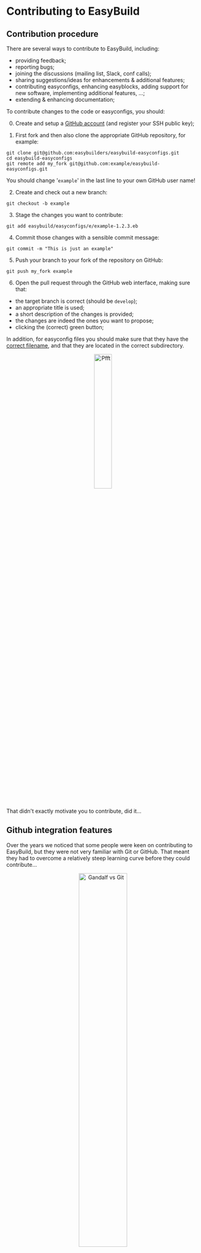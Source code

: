 # Contributing to EasyBuild

## Contribution procedure

There are several ways to contribute to EasyBuild, including:

* providing feedback;
* reporting bugs;
* joining the discussions (mailing list, Slack, conf calls);
* sharing suggestions/ideas for enhancements & additional features;
* contributing easyconfigs, enhancing easyblocks, adding support for new software, implementing additional features, ...;
* extending & enhancing documentation;

To contribute changes to the code or easyconfigs, you should:

0) Create and setup a [GitHub account](https://github.com/join) (and register your SSH public key);

1) First fork and then also clone the appropriate GitHub repository, for example:

```shell
git clone git@github.com:easybuilders/easybuild-easyconfigs.git
cd easybuild-easyconfigs
git remote add my_fork git@github.com:example/easybuild-easyconfigs.git
```

You should change '`example`' in the last line to your own GitHub user name!

2) Create and check out a new branch:

```
git checkout -b example
```

3) Stage the changes you want to contribute:

```shell
git add easybuild/easyconfigs/e/example-1.2.3.eb
```

4) Commit those changes with a sensible commit message:

```shell
git commit -m "This is just an example"
```

5) Push your branch to your fork of the repository on GitHub:

```shell
git push my_fork example
```

6) Open the pull request through the GitHub web interface, making sure that:

* the target branch is correct (should be `develop`);
* an appropriate title is used;
* a short description of the changes is provided;
* the changes are indeed the ones you want to propose;
* clicking the (correct) green button;

In addition, for easyconfig files you should make sure that they have the
[correct filename](../basic_usage/#easyconfig-filenames), and that they are located in the correct subdirectory.

<div align="center"><img src="../img/pfft.png" alt="Pfft" width="30%"/></div>

That didn't exactly motivate you to contribute, did it...

## Github integration features

Over the years we noticed that some people were keen on contributing to EasyBuild,
but they were not very familiar with Git or GitHub. That meant they had to overcome a
relatively steep learning curve before they could contribute...

<div align="center"><img src="../img/no_git.png" alt="Gandalf vs Git" width="50%"/></div>

In addition the contribution workflow can be a bit daunting and time consuming,
even if you're already familiar with the procedure. You will have dozens of
branches flying around in no time, and if you get stuck in a weird corner
with `git` you may quickly end up demotivated.

This is frustrating not only for the people who wanted to contribute but
also for the EasyBuild maintainers, and it doesn't agree with the philosophy of
a project that aims to *automate* tedious software installation procedures.

At the end of 2015 efforts were made to tackle this issue by implementing
GitHub integration features in EasyBuild, which automate the contribution
workflow by running `git` commands and interacting with the [GitHub API](https://developer.github.com/v3/) fully autonomously.

We will briefly go over some of these features here, but they are also covered in detail [in the EasyBuild documentation](https://easybuild.readthedocs.io/en/latest/Integration_with_GitHub.html).

### Requirements & configuration

First of all, the GitHub integration features impose a couple of additional [requirements](https://easybuild.readthedocs.io/en/latest/Integration_with_GitHub.html)
and configuration.


**Additional dependencies**

Both the `GitPython` and `keyring` Python packages as well as the `keyrings.cryptfile` add-on package must be installed.
In the prepared environment, you can do this via:

```shell
pip3 install --user GitPython keyring keyrings.cryptfile
```

**SSH public key in GitHub account**

You need to have a GitHub account that has your SSH public key registered in it
(via [https://github.com/settings/keys](https://github.com/settings/keys)).

If you need to generate an SSH key pair, you can run the following command:

```shell
ssh-keygen -t rsa -b 4096
```

You can copy the SSH public key from the output of this command:

```shell
cat .ssh/id_rsa.pub
```

!!! Warning
    If you are using the prepared tutorial environment,
    we strongly recommend you:

    * to **protect the SSH key pair you create with a password**;
    * to **remove the public key from your GitHub account** after completing this
      part of the tutorial;

    Keep in mind that anyone who obtains your SSH *private* key and knows
    the password to unlock it can push changes to your GitHub repositories!


**Forked repository in GitHub**

In addition, you must have *forked* the EasyBuild repository you want to contribute to
(for example [https://github.com/easybuilders/easybuild-easyconfigs](https://github.com/easybuilders/easybuild-easyconfigs)).

**EasyBuild configuration, incl. GitHub token**

You also have to configure EasyBuild a bit more, so it knows about your
GitHub user name *and* has a GitHub token available in order to perform actions
in GitHub with your credentials.

To do this, you should define the `github-user` configuration option and
run the "`eb --install-github-token`" command:

```shell
# replace 'ebtutorial' with your own GitHub username!
$ export EASYBUILD_GITHUB_USER=ebtutorial
$ eb --install-github-token
```

To create a GitHub token:

* Visit [https://github.com/settings/tokens](https://github.com/settings/tokens).
* Click *"Personal access tokens"*.
* Click followed by *"Generate new token"*.
* Give the token a name (for example *"Token for EasyBuild"*).
* Select both the '`repo`' and '`gist`' scopes.
* Click the green *"Generate token"* button.
* Copy the generated token.
* Paste the token when asked by `--install-github-token` (and hit *Enter*).
* Enter a password to encrypt your GitHub token.

The output should look something like this:

```shell
$ eb --install-github-token
== temporary log file in case of crash /tmp/eb-9z0bdve9/easybuild-hfpti62w.log
Token: 
Validating token...
Token seems to be valid, installing it.
Please set a password for your new keyring: 
Please confirm the password:
Token 'fed..987' installed!
```

!!! Warning
    If you are using the prepared tutorial environment,
    we strongly recommend you to **revoke the GitHub token** 
    again from your GitHub account after completing this part of the tutorial.

    Anyone who knows the GitHub token can perform actions in your name on GitHub
    through the GitHub API!


**Checking status of GitHub integration**

You can check the status of the GitHub integration using "`eb --check-github`":

```shell
$ eb --check-github
== temporary log file in case of crash /tmp/eb-4ckdlyfy/easybuild-gp69ev2w.log

Checking status of GitHub integration...

Making sure we're online...OK

* GitHub user...ebtutorial=> OK
Please enter password for encrypted keyring:
* GitHub token...fed..987 (len: 40) => OK (validated)
* git command...OK ("git version 1.8.3.1; ")
* GitPython module...OK (GitPython version 3.1.3)
Enter passphrase for key '/home/easybuild/.ssh/id_rsa': 
Enter passphrase for key '/home/easybuild/.ssh/id_rsa': 
* push access to ebtutorial/easybuild-easyconfigs repo @ GitHub...OK
Enter passphrase for key '/home/easybuild/.ssh/id_rsa':
* creating gists...OK
* location to Git working dirs... not found (suboptimal)

All checks PASSed!

Status of GitHub integration:
* --from-pr: OK
* --new-pr: OK
* --review-pr: OK
* --update-pr: OK
* --upload-test-report: OK
```

If you see '`OK`' in all lines of the final status, you're all set
to try out the GitHub integration features!

!!! Note
    If your SSH private key is protected with a password, you may need
    to enter your password a couple of times when running "`eb --check-github`".

    You can avoid this by [using an SSH agent](https://help.github.com/en/github/authenticating-to-github/generating-a-new-ssh-key-and-adding-it-to-the-ssh-agent#adding-your-ssh-key-to-the-ssh-agent).

### Creating pull requests

The GitHub integration in EasyBuild allows you to **create pull requests
using the `eb` command**, without even leaving your shell environment.
How cool is that!

To create a pull request to the `easybuild-easyconfigs` repository,
you can either do it in a single go by
running "`eb --new-pr`" and passing it one or more easyconfig files to add
into the pull request.

You can first create a branch in your repository fork in GitHub
via "`eb --new-branch-github`" and then later open the pull request
via "`eb --new-pr-from-branch`". That can be useful when preparing multiple
interdependent PRs, or to check whether your changes pass the unit tests
(which are run automatically in the GitHub Actions CI environment for
all branches pushed to your fork).

The `--new-pr` option can also be used to open pull requests to the easyblocks
and framework repositories, and it will even automatically determine the target
repository based on the contents of the files you provide. Whoa!

You can control the target repository for your pull request using
`--pr-target-account` (default is `easybuilders`) and `--pr-target-repo`.

If you want you can carefully double check your work before actually
opening the pull request by doing a dry run via "`eb --dry-run --new-pr`"
or "`eb -D --new-pr`".

Finally, you can use "`eb --preview-pr`" to see how the easyconfig files
for which you plan to create a pull request differ from existing easyconfig
files.

### Updating pull requests

To update an existing pull request with additional changes
you can use "`eb --update-pr`" and pass the pull request ID,
alongside the paths to the updated files.

If you have only created a branch (for example via `eb --new-branch-github`)
you can update it via `--update-branch-github` in the same way,
passing the branch name instead of a pull request ID.

### Using a pull request

Next to creating and updating branches and pull requests
you can also *use* easyconfig files and easyblocks from a pull request,
regardless of its status (open, merged, or closed). This is particularly
useful when testing contributions, or to install software for which 
support is not included in the last EasyBuild release yet.

Using the `--from-pr` option you can install easyconfig files from the
pull request with specified ID. By default all easyconfig files that are
touched by the pull request will be installed, but you can specify only
particular ones to use as well. It is generally advised to also use the
`--robot` option to ensure that the easyconfig files are installed in the
correct order with respect to dependencies.

Similarly, using a new or updated easyblock from a pull request is as simple
as using the `--include-easyblocks-from-pr` option. And of course you can
combine it with `--from-pr`!

Via `--upload-test-report` you can let EasyBuild submit a comment into the
easyconfig pull request to show that the installation worked on your system. This is
useful for others to know, in particular EasyBuild maintainers, since the comment
will include information about your system (OS, processor, etc.) and your EasyBuild configuration.

## Demo

That is a lot to digest, so let us make this a bit more concrete with an example:
we will open a pull request for the [`eb-tutorial` example software](../adding_support_software/#example) to *a fork* of the [`easybuild-easyconfigs` repository](https://github.com/easybuilders/easybuild-easyconfigs) using the `eb` command,
and submit a test report in it.

!!! Note
    Make sure that you have correctly configured the GitHub integration,
    [see above](#requirements-configuration).

### Creating pull request

We first configure EasyBuild to target the `boegel` GitHub account rather
than the default `easybuilders` GitHub organisation,
by defining the `pr-target-account` configuration setting:

```shell
export EASYBUILD_PR_TARGET_ACCOUNT=boegel
```

In the output of "`eb --show-config`" you should see a line like this:

```
pr-target-account (E) = boegel
```

We only do this to avoid that lots of pull requests for the `eb-tutorial`
example software are opened in the [central easyconfigs repository](https://github.com/easybuilders/easybuild-easyconfigs).

Opening a pull request is as simple as running "`eb --new-pr`" and passing
the easyconfig file:

```shell
$ eb --new-pr eb-tutorial.eb 
== temporary log file in case of crash /tmp/eb-ggr6scbq/easybuild-hnk271xj.log
== found valid index for /home/example/.local/easybuild/easyconfigs, so using it...
== fetching branch 'develop' from https://github.com/boegel/easybuild-easyconfigs.git...
== copying files to /tmp/eb-ggr6scbq/git-working-dirxwk1fzaw/easybuild-easyconfigs...
== pushing branch '20200622095415_new_pr_eb-tutorial100' to remote 'github_ebtutorial_qgtfU' (git@github.com:ebtutorial/easybuild-easyconfigs.git)
Enter passphrase for key '/home/example/.ssh/id_rsa': 
Please enter password for encrypted keyring: 

Opening pull request
* target: boegel/easybuild-easyconfigs:develop
* from: ebtutorial/easybuild-easyconfigs:20200622095415_new_pr_eb-tutorial100
* title: "{tools}[GCC/9.3.0] eb-tutorial v1.0.0"
* labels: new
* description:
"""
(created using `eb --new-pr`)

"""
* overview of changes:
 easybuild/easyconfigs/e/eb-tutorial/eb-tutorial-1.0.0-GCC-9.3.0.eb | 26 ++++++++++++++++++++++++++
 1 file changed, 26 insertions(+)

Opened pull request: https://github.com/boegel/easybuild-easyconfigs/pull/65
== Temporary log file(s) /tmp/eb-ggr6scbq/easybuild-hnk271xj.log* have been removed.
== Temporary directory /tmp/eb-ggr6scbq has been removed.
```

Take a moment to grasp what we did here: we ran **a single `eb` command** which
took care of the **[whole contribution procedure](#contribution-procedure)** for us, including:

* Cloning the `easybuilders/easybuild-easyconfigs` repository and checking out the `develop` branch (in a temporary
  directory);
* Picking a sensible name for a branch and creating it;
* Adding the `eb-tutorial` easyconfig file to the branch, in the right location
  (`easybuild/easyconfigs/e/eb-tutorial/`) and with the correct filename (`eb-tutorial-1.0.0-GCC-9.3.0.eb`);
* Pushing the branch to our fork (`example/easybuild-easyconfigs`);
* Actually opening the pull request, using an informative title.

That is so... easy!

This feature not only *significantly* lowers the bar for contributing,
it also saves quite a bit of time since you don't need to double check
various details (like targeting the `develop` branch) or spend time on
coming up with a nice looking title or funny branch name (although you
still can if you really want to).

There are a couple of nice side effects too, like not having any local branches
to tidy up on once the pull request gets merged (since `--new-pr` created the branch only in a temporary directory).

If many contributions are made via `--new-pr` it also simplifies the task
of EasyBuild maintainers, since pull requests opened this way have a particular
structure to them and thus are easier to digest because they look familiar.

!!! Warning
    If you are using the prepared tutorial environment,
    **do not forget to remove the GitHub public key and GitHub token**
    that you created earlier for this part of the tutorial from your GitHub account!

### Uploading test report

After opening the pull request, we should also upload a test report to show that the installation is working.
This is just as easy as creating the pull request.

First make sure that the pre-installed software in the prepared environment
is available, since the required dependencies for `eb-tutorial` are already
installed there:

```shell
module use /easybuild/modules/all
```

You can verify which dependencies are still missing using `--from-pr` combined with `--missing`:

```shell
# change '65' to the ID of your own pull request (see output of --new-pr)
$ eb --from-pr 65 --missing
== temporary log file in case of crash /tmp/eb-ioi9ywm1/easybuild-e3v0xa1b.log
Please enter password for encrypted keyring: 
== found valid index for /home/example/.local/easybuild/easyconfigs, so using it...

1 out of 20 required modules missing:

* eb-tutorial/1.0.0-GCC-9.3.0 (eb-tutorial-1.0.0-GCC-9.3.0.eb)
```

Uploading a test report boils down to combining `--from-pr` with `--upload-test-report`:

```shell
# change '65' to the ID of your own pull request (see output of --new-pr)
$ eb --rebuild --from-pr 65 --upload-test-report
Please enter password for encrypted keyring: 
...
== processing EasyBuild easyconfig /tmp/eb-bnb1pv3n/files_pr65/e/eb-tutorial/eb-tutorial-1.0.0-GCC-9.3.0.eb
== building and installing eb-tutorial/1.0.0-GCC-9.3.0...
...
== COMPLETED: Installation ended successfully (took 2 sec)
...
Adding comment to easybuild-easyconfigs issue #65: 'Test report by @ebtutorial
**SUCCESS**
Build succeeded for 1 out of 1 (1 easyconfigs in this PR)
example - Linux centos linux 7.8.2003, x86_64, Intel(R) Core(TM) i5-7360U CPU @ 2.30GHz (haswell), Python 3.6.8
See https://gist.github.com/f7c74159c809029afd99e30e4d994ef1 for a full test report.'
== Test report uploaded to https://gist.github.com/f7c74159c809029afd99e30e4d994ef1 and mentioned in a comment in easyconfigs PR#65
```

Note that we may need to use `--rebuild` here since `eb-tutorial` may already be installed.

This results in a comment being added to the pull request:

<div align="center"><img src="../img/test_report_comment.png" alt="Test report comment" width="75%"/></div>

The gist linked from this comment provides more detailed information:

<div align="center"><img src="../img/test_report_gist.png" alt="Test report gist" width="75%"/></div>

## Contribution stats

To wrap up, let us look at some statistics about the contributions that have
been made to EasyBuild over the years.

### Unique contributors

Since EasyBuild went public in 2012 over 250 different people have made
contributions to the `easybuild-easyconfigs` repository. We also recently
passed the threshold of 100 unique contributors in the easyblocks repository,
and at the time of writing we were just *one* contributor short of reaching
100 unique contributors to the EasyBuild framework repository.

<div align="center"><img src="../img/contributors_overview_all_easybuild_repos.png" alt="EasyBuild contributor overview" width="75%"/></div>

If we look at unique contributors per year, we see that the number of contributors
to the easyconfigs repository has been gradually increasing over the years,
while the number of unique contributors to the framework and easyblocks repositories has largely remained stable in recent years. Making contributions to the latter
two repositories requires significantly more effort, which explains the difference
with the easyconfigs repository.
<div align="center"><img src="../img/unique_contributors_per_year.png" alt="Overview of unique contributors per year across EasyBuild repositories" width="75%"/></div>

### Pull requests per year (easyconfigs)

Plotting the number of pull requests to the easyconfigs repository per year
clearly shows an increase, with almost 2,100 *merged* contributions in 2019.
In total over 2,600 pull requests were merged in 2019 across all EasyBuild repositories.

It is also worth noting that over 65% of contributions were made by people outside
the HPC-UGent team in 2019.

<div align="center"><img src="../img/contrib_stats_easyconfigs_pr_counts.png" alt="Overview of PRs to easybuild-easyconfigs repo, per year" width="70%"/></div>

Looking at the ratio of pull requests that were created using `--new-pr` versus
the ones that were created manually shows a steady increase in adoption 
since 2016 the GitHub integration feature.77% of pull requests that were created
in 2019 were made using `--new-pr`, and we see this increasing further in 2020.

<div align="center"><img src="../img/overview_easyconfig_prs_new_pr_vs_manual.png" alt="Overview of PRs to easybuild-easyconfigs, created with --new-pr vs manually" width="70%"/></div>

